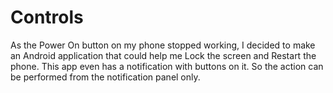 # Controls
As the Power On button on my phone stopped working, I decided to make an Android application that could help me Lock the screen and Restart the phone. 
This app even has a notification with buttons on it. 
So the action can be performed from the notification panel only.
